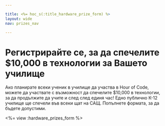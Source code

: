 ```yaml
---

title: <%= hoc_s(:title_hardware_prize_form) %>
layout: wide
nav: prizes_nav

---
```


# Регистрирайте се, за да спечелите $10,000 в технологии за Вашето училище

Ако планирате всеки ученик в училище да участва в Hour of Code, можете да участвате с възможност да спечелите $10,000 в технологии, за да продължите да учите и след след единя час! Едно публично К-12 училище ще спечели във всеки щат на САЩ. Попълнете формата, за да бъдете допустими.

<%= view :hardware_prizes_form %>